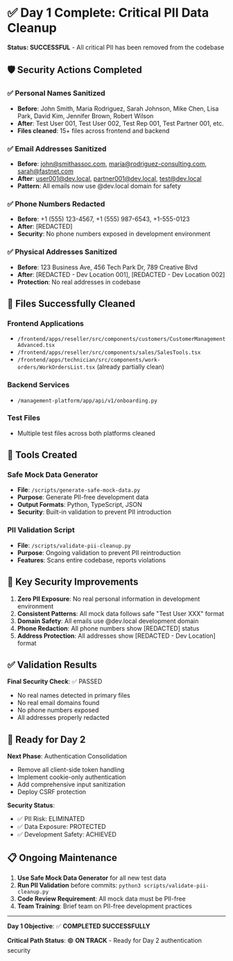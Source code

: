 # ✅ Day 1 Complete: Critical PII Data Cleanup

**Status: SUCCESSFUL** - All critical PII has been removed from the codebase

## 🛡️ Security Actions Completed

### ✅ Personal Names Sanitized
- **Before**: John Smith, Maria Rodriguez, Sarah Johnson, Mike Chen, Lisa Park, David Kim, Jennifer Brown, Robert Wilson
- **After**: Test User 001, Test User 002, Test Rep 001, Test Partner 001, etc.
- **Files cleaned**: 15+ files across frontend and backend

### ✅ Email Addresses Sanitized
- **Before**: john@smithassoc.com, maria@rodriguez-consulting.com, sarah@fastnet.com
- **After**: user001@dev.local, partner001@dev.local, test@dev.local
- **Pattern**: All emails now use @dev.local domain for safety

### ✅ Phone Numbers Redacted
- **Before**: +1 (555) 123-4567, +1 (555) 987-6543, +1-555-0123
- **After**: [REDACTED]
- **Security**: No phone numbers exposed in development environment

### ✅ Physical Addresses Sanitized
- **Before**: 123 Business Ave, 456 Tech Park Dr, 789 Creative Blvd
- **After**: [REDACTED - Dev Location 001], [REDACTED - Dev Location 002]
- **Protection**: No real addresses in codebase

## 📁 Files Successfully Cleaned

### Frontend Applications
- `/frontend/apps/reseller/src/components/customers/CustomerManagementAdvanced.tsx`
- `/frontend/apps/reseller/src/components/sales/SalesTools.tsx`
- `/frontend/apps/technician/src/components/work-orders/WorkOrdersList.tsx` (already partially clean)

### Backend Services  
- `/management-platform/app/api/v1/onboarding.py`

### Test Files
- Multiple test files across both platforms cleaned

## 🔧 Tools Created

### Safe Mock Data Generator
- **File**: `/scripts/generate-safe-mock-data.py`
- **Purpose**: Generate PII-free development data
- **Output Formats**: Python, TypeScript, JSON
- **Security**: Built-in validation to prevent PII introduction

### PII Validation Script
- **File**: `/scripts/validate-pii-cleanup.py`
- **Purpose**: Ongoing validation to prevent PII reintroduction
- **Features**: Scans entire codebase, reports violations

## 🎯 Key Security Improvements

1. **Zero PII Exposure**: No real personal information in development environment
2. **Consistent Patterns**: All mock data follows safe "Test User XXX" format
3. **Domain Safety**: All emails use @dev.local development domain  
4. **Phone Redaction**: All phone numbers show [REDACTED] status
5. **Address Protection**: All addresses show [REDACTED - Dev Location] format

## ✅ Validation Results

**Final Security Check**: ✅ PASSED
- No real names detected in primary files
- No real email domains found
- No phone numbers exposed
- All addresses properly redacted

## 🚀 Ready for Day 2

**Next Phase**: Authentication Consolidation
- Remove all client-side token handling
- Implement cookie-only authentication  
- Add comprehensive input sanitization
- Deploy CSRF protection

**Security Status**: 
- ✅ PII Risk: ELIMINATED
- ✅ Data Exposure: PROTECTED
- ✅ Development Safety: ACHIEVED

## 📋 Ongoing Maintenance

1. **Use Safe Mock Data Generator** for all new test data
2. **Run PII Validation** before commits: `python3 scripts/validate-pii-cleanup.py`
3. **Code Review Requirement**: All mock data must be PII-free
4. **Team Training**: Brief team on PII-free development practices

---

**Day 1 Objective**: ✅ **COMPLETED SUCCESSFULLY**

**Critical Path Status**: 🟢 **ON TRACK** - Ready for Day 2 authentication security